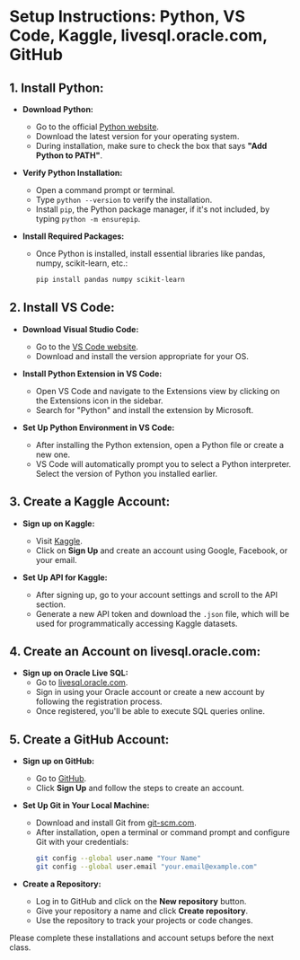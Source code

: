 
# Setup Instructions: Python, VS Code, Kaggle, livesql.oracle.com, GitHub

## 1. Install Python:
- **Download Python:**
  - Go to the official [Python website](https://www.python.org/downloads/).
  - Download the latest version for your operating system.
  - During installation, make sure to check the box that says **"Add Python to PATH"**.
  
- **Verify Python Installation:**
  - Open a command prompt or terminal.
  - Type `python --version` to verify the installation.
  - Install `pip`, the Python package manager, if it's not included, by typing `python -m ensurepip`.

- **Install Required Packages:**
  - Once Python is installed, install essential libraries like pandas, numpy, scikit-learn, etc.:
    ```bash
    pip install pandas numpy scikit-learn
    ```

## 2. Install VS Code:
- **Download Visual Studio Code:**
  - Go to the [VS Code website](https://code.visualstudio.com/Download).
  - Download and install the version appropriate for your OS.

- **Install Python Extension in VS Code:**
  - Open VS Code and navigate to the Extensions view by clicking on the Extensions icon in the sidebar.
  - Search for "Python" and install the extension by Microsoft.

- **Set Up Python Environment in VS Code:**
  - After installing the Python extension, open a Python file or create a new one.
  - VS Code will automatically prompt you to select a Python interpreter. Select the version of Python you installed earlier.

## 3. Create a Kaggle Account:
- **Sign up on Kaggle:**
  - Visit [Kaggle](https://www.kaggle.com/).
  - Click on **Sign Up** and create an account using Google, Facebook, or your email.
  
- **Set Up API for Kaggle:**
  - After signing up, go to your account settings and scroll to the API section.
  - Generate a new API token and download the `.json` file, which will be used for programmatically accessing Kaggle datasets.

## 4. Create an Account on livesql.oracle.com:
- **Sign up on Oracle Live SQL:**
  - Go to [livesql.oracle.com](https://livesql.oracle.com/).
  - Sign in using your Oracle account or create a new account by following the registration process.
  - Once registered, you'll be able to execute SQL queries online.

## 5. Create a GitHub Account:
- **Sign up on GitHub:**
  - Go to [GitHub](https://github.com/).
  - Click **Sign Up** and follow the steps to create an account.
  
- **Set Up Git in Your Local Machine:**
  - Download and install Git from [git-scm.com](https://git-scm.com/).
  - After installation, open a terminal or command prompt and configure Git with your credentials:
    ```bash
    git config --global user.name "Your Name"
    git config --global user.email "your.email@example.com"
    ```

- **Create a Repository:**
  - Log in to GitHub and click on the **New repository** button.
  - Give your repository a name and click **Create repository**.
  - Use the repository to track your projects or code changes.

Please complete these installations and account setups before the next class.
